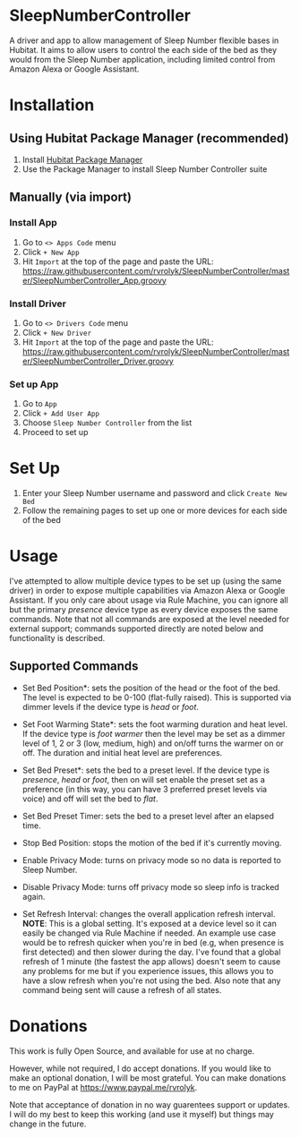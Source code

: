 # SleepNumberController

A driver and app to allow management of Sleep Number flexible bases in Hubitat.  It aims to allow users to control the each side of the bed as they would from the Sleep Number application, including limited control from Amazon Alexa or Google Assistant.

# Installation

## Using Hubitat Package Manager (recommended)

1. Install [Hubitat Package Manager](https://github.com/dcmeglio/hubitat-packagemanager)
1. Use the Package Manager to install Sleep Number Controller suite


## Manually (via import)

### Install App

1. Go to `<> Apps Code` menu
1. Click `+ New App` 
1. Hit `Import` at the top of the page and paste the URL: https://raw.githubusercontent.com/rvrolyk/SleepNumberController/master/SleepNumberController_App.groovy

### Install Driver

1. Go to `<> Drivers Code` menu
1. Click `+ New Driver`
1. Hit `Import` at the top of the page and paste the URL: https://raw.githubusercontent.com/rvrolyk/SleepNumberController/master/SleepNumberController_Driver.groovy

### Set up App

1. Go to `App`
1. Click `+ Add User App`
1. Choose `Sleep Number Controller` from the list
1. Proceed to set up

# Set Up

1. Enter your Sleep Number username and password and click `Create New Bed`
1. Follow the remaining pages to set up one or more devices for each side of the bed

# Usage

I've attempted to allow multiple device types to be set up (using the same driver) in order to expose multiple capabilities
via Amazon Alexa or Google Assistant.  If you only care about usage via Rule Machine, you can ignore all but the primary *presence*
device type as every device exposes the same commands.  Note that not all commands are exposed at the level needed for external
support; commands supported directly are noted below and functionality is described.

## Supported Commands

* Set Bed Position*: sets the position of the head or the foot of the bed.  The level is expected to be 0-100 (flat-fully raised).
This is supported via dimmer levels if the device type is *head* or *foot*.

* Set Foot Warming State*: sets the foot warming duration and heat level.  If the device type is *foot warmer* then the level may
be set as a dimmer level of 1, 2 or 3 (low, medium, high) and on/off turns the warmer on or off.  The duration and initial heat
level are preferences.

* Set Bed Preset*: sets the bed to a preset level.  If the device type is *presence*, *head* or *foot*, then on will set enable
the preset set as a preference (in this way, you can have 3 preferred preset levels via voice) and off will set the bed to *flat*.

* Set Bed Preset Timer: sets the bed to a preset level after an elapsed time.

* Stop Bed Position: stops the motion of the bed if it's currently moving.

* Enable Privacy Mode: turns on privacy mode so no data is reported to Sleep Number.

* Disable Privacy Mode: turns off privacy mode so sleep info is tracked again.

* Set Refresh Interval: changes the overall application refresh interval.  **NOTE**: This is a global setting.  It's exposed
at a device level so it can easily be changed via Rule Machine if needed.  An example use case would be to refresh quicker
when you're in bed (e.g, when presence is first detected) and then slower during the day.  I've found that a global refresh
of 1 minute (the fastest the app allows) doesn't seem to cause any problems for me but if you experience issues, this allows
you to have a slow refresh when you're not using the bed.  Also note that any command being sent will cause a refresh of all
states.


# Donations

This work is fully Open Source, and available for use at no charge.

However, while not required, I do accept donations. If you would like to make an optional donation, I will be most grateful. You can make donations to me on PayPal at https://www.paypal.me/rvrolyk.

Note that acceptance of donation in no way guarentees support or updates.  I will do my best to keep this working (and use it myself) but things may change in the future.

